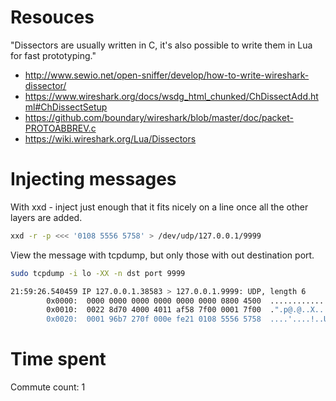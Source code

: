 # Resouces

"Dissectors are usually written in C, it's also possible to write them in Lua for fast prototyping."

- http://www.sewio.net/open-sniffer/develop/how-to-write-wireshark-dissector/
- https://www.wireshark.org/docs/wsdg_html_chunked/ChDissectAdd.html#ChDissectSetup
- https://github.com/boundary/wireshark/blob/master/doc/packet-PROTOABBREV.c
- https://wiki.wireshark.org/Lua/Dissectors

# Injecting messages
With xxd - inject just enough that it fits nicely on a line once all the other layers are added.
```bash
xxd -r -p <<< '0108 5556 5758' > /dev/udp/127.0.0.1/9999
```

View the message with tcpdump, but only those with out destination port.
```bash
sudo tcpdump -i lo -XX -n dst port 9999

21:59:26.540459 IP 127.0.0.1.38583 > 127.0.0.1.9999: UDP, length 6
        0x0000:  0000 0000 0000 0000 0000 0000 0800 4500  ..............E.
        0x0010:  0022 8d70 4000 4011 af58 7f00 0001 7f00  .".p@.@..X......
        0x0020:  0001 96b7 270f 000e fe21 0108 5556 5758  ....'....!..UVWX
```

# Time spent
Commute count: 1
